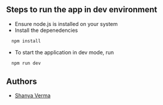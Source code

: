 ## Steps to run the app in dev environment

- Ensure node.js is installed on your system
- Install the depenedencies

```bash
  npm install
```

- To start the application in dev mode, run

```bash
  npm run dev
```

## Authors

- [Shanya Verma](https://github.com/shanyaverma03)
